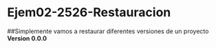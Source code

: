 # Ejem02-2526-Restauracion
##Simplemente vamos a restaurar diferentes versiones de un proyecto
**Version 0.0.0**
